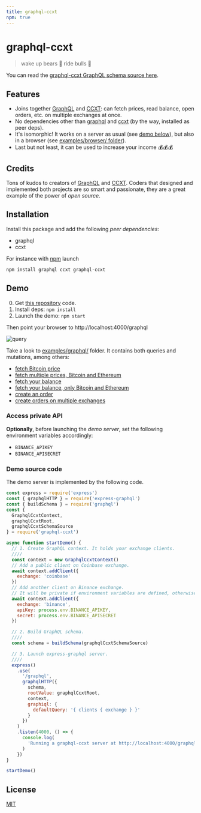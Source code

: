 ```yaml
---
title: graphql-ccxt
npm: true
---
```

# graphql-ccxt

> wake up bears 🐻 ride bulls 🐂

You can read the [graphql-ccxt GraphQL schema source here](https://github.com/fibo/graphql-ccxt/blob/main/src/graphql/schema.graphql).

## Features

- Joins together [GraphQL] and [CCXT]: can fetch prices, read balance, open orders, etc. on multiple exchanges at once.
- No dependencies other than [graphql](https://www.npmjs.com/package/graphql) and [ccxt](https://www.npmjs.com/package/ccxt) (by the way, installed as peer deps).
- It's isomorphic! It works on a server as usual (see [demo below](#demo)), but also in a browser (see [examples/browser/ folder](https://github.com/fibo/graphql-ccxt/tree/main/examples/browser)).
- Last but not least, it can be used to increase your income 💰💰💰

## Credits

Tons of kudos to creators of [GraphQL] and [CCXT]. Coders that designed and implemented both projects are so smart and passionate, they are a great example of the power of _open source_.

## Installation

Install this package and add the following _peer dependencies_:

- graphql
- ccxt

For instance with [npm](https://www.npmjs.com/) launch

```bash
npm install graphql ccxt graphql-ccxt
```

## Demo

0. Get [this repository](https://github.com/fibo/graphql-ccxt) code.
1. Install deps: `npm install`
2. Launch the demo: `npm start`

Then point your browser to http://localhost:4000/graphql

![query](media/query.png)

Take a look to [examples/graphql/](https://github.com/fibo/graphql-ccxt/tree/main/examples/graphql) folder.
It contains both queries and mutations, among others:

- [fetch Bitcoin price](https://github.com/fibo/graphql-ccxt/blob/main/examples/graphql/ticker_01.graphql)
- [fetch multiple prices, Bitcoin and Ethereum](https://github.com/fibo/graphql-ccxt/blob/main/examples/graphql/tickers_01.graphql)
- [fetch your balance](https://github.com/fibo/graphql-ccxt/blob/main/examples/graphql/balance_01.graphql)
- [fetch your balance, only Bitcoin and Ethereum](https://github.com/fibo/graphql-ccxt/blob/main/examples/graphql/balance_02.graphql)
- [create an order](https://github.com/fibo/graphql-ccxt/blob/main/examples/graphql/createOrder_01.graphql)
- [create orders on multiple exchanges](https://github.com/fibo/graphql-ccxt/blob/main/examples/graphql/createOrderMulti_01.graphql)

### Access private API

**Optionally**, before launching the _demo server_, set the following environment variables accordingly:

- `BINANCE_APIKEY`
- `BINANCE_APISECRET`

### Demo source code

The demo server is implemented by the following code.

```javascript
const express = require('express')
const { graphqlHTTP } = require('express-graphql')
const { buildSchema } = require('graphql')
const {
  GraphqlCcxtContext,
  graphqlCcxtRoot,
  graphqlCcxtSchemaSource
} = require('graphql-ccxt')

async function startDemo() {
  // 1. Create GraphQL context. It holds your exchange clients.
  ////
  const context = new GraphqlCcxtContext()
  // Add a public client on Coinbase exchange.
  await context.addClient({
    exchange: 'coinbase'
  })
  // Add another client on Binance exchange.
  // It will be private if environment variables are defined, otherwise it will be public.
  await context.addClient({
    exchange: 'binance',
    apiKey: process.env.BINANCE_APIKEY,
    secret: process.env.BINANCE_APISECRET
  })

  // 2. Build GraphQL schema.
  ////
  const schema = buildSchema(graphqlCcxtSchemaSource)

  // 3. Launch express-graphql server.
  ////
  express()
    .use(
      '/graphql',
      graphqlHTTP({
        schema,
        rootValue: graphqlCcxtRoot,
        context,
        graphiql: {
          defaultQuery: '{ clients { exchange } }'
        }
      })
    )
    .listen(4000, () => {
      console.log(
        'Running a graphql-ccxt server at http://localhost:4000/graphql'
      )
    })
}

startDemo()
```

## License

[MIT](http://g14n.info/mit-license)

[graphql]: https://graphql.org
[ccxt]: http://ccxt.trade
